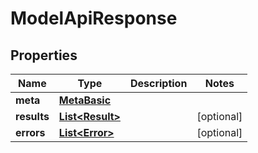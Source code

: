 

# ModelApiResponse


## Properties

| Name | Type | Description | Notes |
|------------ | ------------- | ------------- | -------------|
|**meta** | [**MetaBasic**](MetaBasic.md) |  |  |
|**results** | [**List&lt;Result&gt;**](Result.md) |  |  [optional] |
|**errors** | [**List&lt;Error&gt;**](Error.md) |  |  [optional] |



